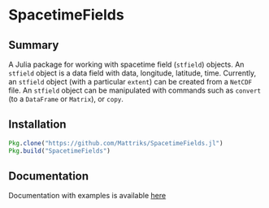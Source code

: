 # SpacetimeFields

## Summary
A Julia package for working with spacetime field (`stfield`) objects.
An `stfield` object is a data field with data, longitude, latitude, time.
Currently, an `stfield` object (with a particular `extent`) can be created from a `NetCDF` file.
An `stfield` object can be manipulated with commands such as `convert` (to a `DataFrame` or `Matrix`), 
or `copy`. 

## Installation
```julia
Pkg.clone("https://github.com/Mattriks/SpacetimeFields.jl")
Pkg.build("SpacetimeFields")
```

## Documentation
Documentation with examples is available [here](../master/docs/build/index.md)


